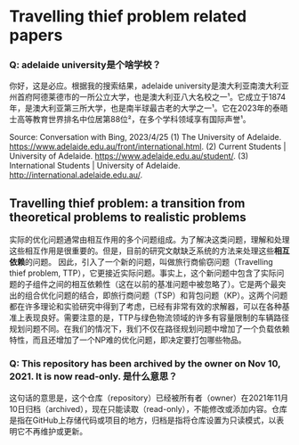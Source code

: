# Travelling thief problem related papers

### Q: adelaide university是个啥学校？

你好，这是必应。根据我的搜索结果，adelaide university是澳大利亚南澳大利亚州首府阿德莱德市的一所公立大学，也是澳大利亚八大名校之一¹。它成立于1874年，是澳大利亚第三所大学，也是南半球最古老的大学之一¹。它在2023年的泰晤士高等教育世界排名中位居第88位²，在多个学科领域享有国际声誉¹。

Source: Conversation with Bing, 2023/4/25
(1) The University of Adelaide. https://www.adelaide.edu.au/front/international.html.
(2) Current Students | University of Adelaide. https://www.adelaide.edu.au/student/.
(3) International Students | University of Adelaide. http://international.adelaide.edu.au/.

## Travelling thief problem: a transition from theoretical problems to realistic problems

实际的优化问题通常由相互作用的多个问题组成。为了解决这类问题，理解和处理这些相互作用是很重要的。但是，目前的研究文献缺乏系统的方法来处理这些**相互依赖**的问题。
因此，引入了一个新的问题，叫做旅行商偷窃问题（Travelling thief problem, TTP），它更接近实际问题。事实上，这个新问题中包含了实际问题的子组件之间的相互依赖性（这在以前的基准问题中被忽略了）。它是两个最突出的组合优化问题的结合，即旅行商问题（TSP）和背包问题（KP）。这两个问题都在许多理论和实验研究中得到了考虑，已经有非常有效的求解器，可以在各种基准上表现良好。需要注意的是，TTP与绿色物流领域的许多有容量限制的车辆路径规划问题不同。在我们的情况下，我们不仅在路径规划问题中增加了一个负载依赖特性，而且还增加了一个NP难的优化问题，即决定要打包哪些物品。

### Q: This repository has been archived by the owner on Nov 10, 2021. It is now read-only. 是什么意思？

这句话的意思是，这个仓库（repository）已经被所有者（owner）在2021年11月10日归档（archived），现在只能读取（read-only），不能修改或添加内容。仓库是指在GitHub上存储代码或项目的地方，归档是指将仓库设置为只读模式，以表明它不再维护或更新。

